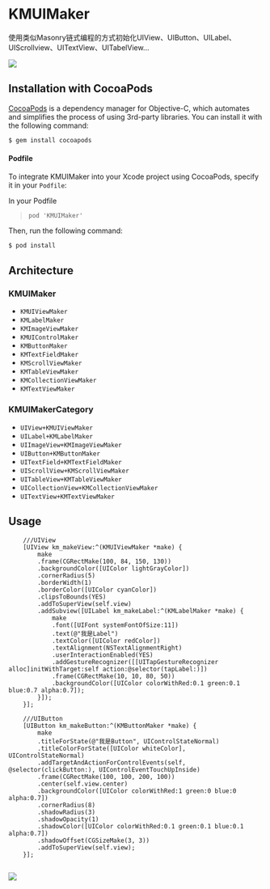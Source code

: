 # KMUIMaker
使用类似Masonry链式编程的方式初始化UIView、UIButton、UILabel、UIScrollview、UITextView、UITabelView...

![](https://github.com/hkm5558/KMUIMaker/截图1.png)

## Installation with CocoaPods

[CocoaPods](http://cocoapods.org) is a dependency manager for Objective-C, which automates and simplifies the process of using 3rd-party libraries. You can install it with the following command:

```bash
$ gem install cocoapods
```
#### Podfile

To integrate KMUIMaker into your Xcode project using CocoaPods, specify it in your `Podfile`:

In your Podfile
>`pod 'KMUIMaker'`

Then, run the following command:

```bash
$ pod install
```
## Architecture

### KMUIMaker

- `KMUIViewMaker`
- `KMLabelMaker`
- `KMImageViewMaker`
- `KMUIControlMaker`
- `KMButtonMaker`
- `KMTextFieldMaker`
- `KMScrollViewMaker`
- `KMTableViewMaker`
- `KMCollectionViewMaker`
- `KMTextViewMaker`


### KMUIMakerCategory

- `UIView+KMUIViewMaker`
- `UILabel+KMLabelMaker`
- `UIImageView+KMImageViewMaker`
- `UIButton+KMButtonMaker`
- `UITextField+KMTextFieldMaker`
- `UIScrollView+KMScrollViewMaker`
- `UITableView+KMTableViewMaker` 
- `UICollectionView+KMCollectionViewMaker`
- `UITextView+KMTextViewMaker`

## Usage


```obj-c
    ///UIView
    [UIView km_makeView:^(KMUIViewMaker *make) {
        make
        .frame(CGRectMake(100, 84, 150, 130))
        .backgroundColor([UIColor lightGrayColor])
        .cornerRadius(5)
        .borderWidth(1)
        .borderColor([UIColor cyanColor])
        .clipsToBounds(YES)
        .addToSuperView(self.view)
        .addSubview([UILabel km_makeLabel:^(KMLabelMaker *make) {
            make
            .font([UIFont systemFontOfSize:11])
            .text(@"我是Label")
            .textColor([UIColor redColor])
            .textAlignment(NSTextAlignmentRight)
            .userInteractionEnabled(YES)
            .addGestureRecognizer([[UITapGestureRecognizer alloc]initWithTarget:self action:@selector(tapLabel:)])
            .frame(CGRectMake(10, 10, 80, 50))
            .backgroundColor([UIColor colorWithRed:0.1 green:0.1 blue:0.7 alpha:0.7]);
        }]);
    }];

    ///UIButton
    [UIButton km_makeButton:^(KMButtonMaker *make) {
        make
        .titleForState(@"我是Button", UIControlStateNormal)
        .titleColorForState([UIColor whiteColor], UIControlStateNormal)
        .addTargetAndActionForControlEvents(self, @selector(clickButton:), UIControlEventTouchUpInside)
        .frame(CGRectMake(100, 100, 200, 100))
        .center(self.view.center)
        .backgroundColor([UIColor colorWithRed:1 green:0 blue:0 alpha:0.7])
        .cornerRadius(8)
        .shadowRadius(3)
        .shadowOpacity(1)
        .shadowColor([UIColor colorWithRed:0.1 green:0.1 blue:0.1 alpha:0.7])
        .shadowOffset(CGSizeMake(3, 3))
        .addToSuperView(self.view);
    }];
    
```
![](https://github.com/hkm5558/KMUIMaker/截图2.png)
